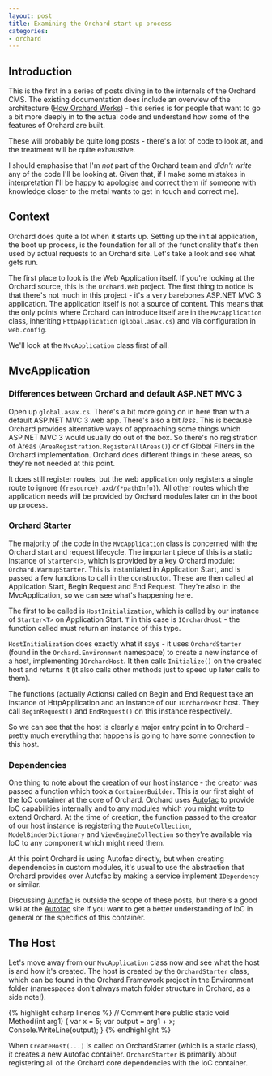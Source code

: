 ```yaml
---
layout: post
title: Examining the Orchard start up process
categories:
- orchard
---
```


## Introduction

This is the first in a series of posts diving in to the internals of the Orchard CMS. The existing documentation does include an overview of the architecture ([How Orchard Works][]) - this series is for people that want to go a bit more deeply in to the actual code and understand how some of the features of Orchard are built.

These will probably be quite long posts - there's a lot of code to look at, and the treatment will be quite exhaustive.

I should emphasise that I'm *not* part of the Orchard team and *didn't write* any of the code I'll be looking at. Given that, if I make some mistakes in interpretation I'll be happy to apologise and correct them (if someone with knowledge closer to the metal wants to get in touch and correct me).

## Context

Orchard does quite a lot when it starts up. Setting up the initial application, the boot up process, is the foundation for all of the functionality that's then used by actual requests to an Orchard site. Let's take a look and see what gets run.

The first place to look is the Web Application itself. If you're looking at the Orchard source, this is the `Orchard.Web` project. The first thing to notice is that there's not much in this project - it's a very barebones ASP.NET MVC 3 application. The application itself is not a source of content. This means that the only points where Orchard can introduce itself are in the `MvcApplication` class, inheriting `HttpApplication` (`global.asax.cs`) and via configuration in `web.config`.

We'll look at the `MvcApplication` class first of all.

## MvcApplication

### Differences between Orchard and default ASP.NET MVC 3

Open up `global.asax.cs`. There's a bit more going on in here than with a default ASP.NET MVC 3 web app. There's also a bit *less*. This is because Orchard provides alternative ways of approaching some things which ASP.NET MVC 3 would usually do out of the box. So there's no registration of Areas (`AreaRegistration.RegisterAllAreas()`) or of Global Filters in the Orchard implementation. Orchard does different things in these areas, so they're not needed at this point.

It does still register routes, but the web application only registers a single route to ignore (`{resource}.axd/{*pathInfo}`). All other routes which the application needs will be provided by Orchard modules later on in the boot up process.

### Orchard Starter

The majority of the code in the `MvcApplication` class is concerned with the Orchard start and request lifecycle. The important piece of this is a static instance of `Starter<T>`, which is provided by a key Orchard module: `Orchard.WarmupStarter`. This is instantiated in Application Start, and is passed a few functions to call in the constructor. These are then called at Application Start, Begin Request and End Request. They're also in the MvcApplication, so we can see what's happening here.

The first to be called is `HostInitialization`, which is called by our instance of `Starter<T>` on Application Start. `T` in this case is `IOrchardHost` - the function called must return an instance of this type.

`HostInitialization` does exactly what it says - it uses `OrchardStarter` (found in the `Orchard.Environment` namespace) to create a new instance of a host, implementing `IOrchardHost`. It then calls `Initialize()` on the created host and returns it (it also calls other methods just to speed up later calls to them).

The functions (actually Actions) called on Begin and End Request take an instance of HttpApplication and an instance of our `IOrchardHost` host. They call `BeginRequest()` and `EndRequest()` on this instance respectively.

So we can see that the host is clearly a major entry point in to Orchard - pretty much everything that happens is going to have some connection to this host.

### Dependencies

One thing to note about the creation of our host instance - the creator was passed a function which took a `ContainerBuilder`. This is our first sight of the IoC container at the core of Orchard. Orchard uses [Autofac][] to provide IoC capabilities internally and to any modules which you might write to extend Orchard. At the time of creation, the function passed to the creator of our host instance is registering the `RouteCollection`, `ModelBinderDictionary` and  `ViewEngineCollection` so they're available via IoC to any component which might need them.

At this point Orchard is using Autofac directly, but when creating dependencies in custom modules, it's usual to use the abstraction that Orchard provides over Autofac by making a service implement `IDependency` or similar.

Discussing [Autofac][] is outside the scope of these posts, but there's a good wiki at the [Autofac][] site if you want to get a better understanding of IoC in general or the specifics of this container.

## The Host

Let's move away from our `MvcApplication` class now and see what the host is and how it's created. The host is created by the `OrchardStarter` class, which can be found in the Orchard.Framework project in the Environment folder (namespaces don't always match folder structure in Orchard, as a side note!).

{% highlight csharp linenos %}
// Comment here
public static void Method(int arg1)
{
    var x = 5;
    var output = arg1 + x;
    Console.WriteLine(output);
}
{% endhighlight %}

When `CreateHost(...)` is called on OrchardStarter (which is a static class), it creates a new Autofac container. `OrchardStarter` is primarily about registering all of the Orchard core dependencies with the IoC container.

[How Orchard Works]: http://www.orchardproject.net/docs/How-Orchard-works.ashx
[Autofac]: http://code.google.com/p/autofac/
